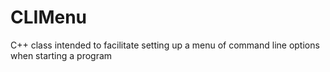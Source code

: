 # CLIMenu
C++ class intended to facilitate setting up a menu of command line options when starting a program 
